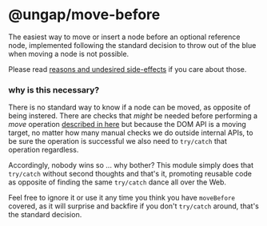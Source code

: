 # @ungap/move-before

The easiest way to move or insert a node before an optional reference node, implemented following the standard decision to throw out of the blue when moving a node is not possible.

Please read [reasons and undesired side-effects](https://github.com/whatwg/dom/pull/1307) if you care about those.

### why is this necessary?

There is no standard way to know if a node can be moved, as opposite of being instered. There are checks that *might* be needed before performing a *move* operation [described in here](https://github.com/whatwg/dom/pull/1307#issuecomment-2491906616) but because the DOM API is a moving target, no matter how many manual checks we do outside internal APIs, to be sure the operation is successful we also need to `try/catch` that operation regardless.

Accordingly, nobody wins so ... why bother? This module simply does that `try/catch` without second thoughts and that's it, promoting reusable code as opposite of finding the same `try/catch` dance all over the Web.

Feel free to ignore it or use it any time you think you have `moveBefore` covered, as it will surprise and backfire if you don't `try/catch` around, that's the standard decision.
